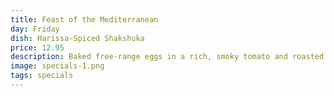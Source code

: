 ```yaml
---
title: Feast of the Mediterranean
day: Friday
dish: Harissa-Spiced Shakshuka
price: 12.95
description: Baked free-range eggs in a rich, smoky tomato and roasted red pepper sauce, served with warm, grilled pita.
image: specials-1.png
tags: specials
---
```

